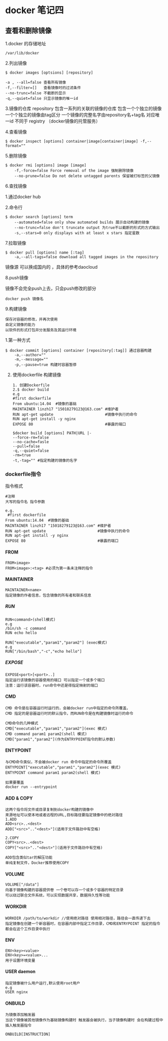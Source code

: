 # docker 笔记四

## 查看和删除镜像

1.docker 的存储地址
```
/var/lib/docker
```
2.列出镜像
```
$ docker images [optsions] [repository]
```
    -a , --all=false 查看所有镜像
    -f,--filter=[]   查看镜像时的过滤条件
    --no-trunc=false 不截断的显示
    -q,--quiet=false 只显示镜像的唯一id

3.镜像的仓库
     repository 包含一系列的关联的镜像的仓库 包含一个个独立的镜像 一个个独立的镜像由tag区分
     一个镜像的完整名字由repository名+tag名 对应唯一id
      不同于 registry （docker镜像的托管服务）

4.查看镜像
```
$ docker inspect [options] container|image[container|image] -f,--format=""
```
5.删除镜像
```
$ docker rmi [options] image [image]
    -f,-force=false Force removal of the image 强制删除镜像
    --no-prune=false Do not delete untagged parents 保留被打标签的父镜像
```
6.查找镜像

1.通过docker hub 

2.命令行
```
$ docker search [options] term
    --automated=false only show automated builds 展示自动构建的镜像
    --no-trunc=false don't truncate output 为true不以截断的形式的方式输出
    -s,--stars=0 only displays with at least x stars 指定星数
```

7.拉取镜像
```
$ docker pull [options] name [:tag]
    -a,--all-tags=false download all tagged images in the repository
```
镜像源 可以换成国内的 ，具体的参考daocloud


8.push镜像

镜像不会完全push上去，只会push修改的部分
```
docker push 镜像名
```

9.构建镜像

    保存对容器的修改，并再次使用
    自定义镜像的能力
    以软件的形式打包并分发服务及其运行环境

1.第一种方式
```
$ docker commit [options] container [repository[:tag]] 通过容器构建
    -a,--author=""
    -m,--message=""
    -p,--pause=true 构建时容器暂停

```
2. 使用dockerfile 构建镜像
   ```
   1. 创建Dockerfile
   2.$ docker build
   e.g
   #first dockerfile
   From ubuntu:14.04  #镜像的基础
   MAINTAINER linzh17 "15018279123@163.com" #维护者
   RUN apt-get update                       #镜像中执行的命令
   RUN apt-get install -y nginx
   EXPOSE 80                                #暴露的端口

   $docker build [options] PATH|URL |-
   --force-rm=false
   --no-cache=fasle
   --pull=false
   -q,--quiet=false
   -rm=true
   -t,-tag="" #指定构建的镜像的名字

### dockerfile指令
   指令格式 

    #注释
    大写的指令名 指令参数

    e.g.
     #first dockerfile
    From ubuntu:14.04  #镜像的基础
    MAINTAINER linzh17 "15018279123@163.com" #维护者
    RUN apt-get update                       #镜像中执行的命令
    RUN apt-get install -y nginx
    EXPOSE 80                                #暴露的端口

#### FROM
    FROM<image>
    FROM<image>:<tag> #必须为第一条未注释的指令

#### MAINTAINER
    MAINTAINER<name>
    指定镜像的作者信息，包含镜像的所有者和联系信息

##### RUN
    RUN<command>(shell模式)
    e.g
    /bin/sh -c command
    RUN echo hello

    RUN["executable","param1","param2"] (exec模式)
    e.g
    RUN["/bin/bash","-c","echo hello"]

##### EXPOSE
    EXPOSE<port>[<port>..]
    指定运行该镜像的容器使用的端口 可以指定一个或多个端口
    注意：运行该容器时，run命令中还是得指定映射的端口

#### CMD
    CMD 命令是在容器运行时运行的，会被docker run中指定的命令所覆盖，
    CMD 指定的是容器运行时的默认指令，而RUN命令是在构建镜像时运行的命令

    CMD命令的几种模式
    CMD["executable","param1","param2"](exec 模式)
    CMD command param1 param2(shell 模式)
    CMD["param1","param2"](作为ENTRYPOINT指令的默认参数)

#### ENTYPOINT
    与CMD命令类似，不会被docker run 命令中指定的命令所覆盖
    ENTYPOINT["executable","param1","param2"](exec 模式)
    ENTYPOINT command param1 param2(shell 模式)

    如果要覆盖
    docker run --entrypoint

####  ADD & COPY

    这两个指令将文件或目录复制到docker构建的镜像中
    来源地址可以使本地或者远程的URL,目标路径要指定镜像中的绝对路径
    1.ADD
    ADD<src>..<dest>
    ADD["<src>".."<dest>"](适用于文件路劲中有空格)

    2.COPY
    COPY<src>..<dest>
    COPY["<src>".."<dest>"](适用于文件路劲中有空格)

    ADD包含类似tar的解压功能
    单纯复制文件，Docker推荐使用COPY

#### VOLUME
    VOLUME["/data"] 
    向基于镜像构建的容器提供卷 一个卷可以存一个或多个容器的特定目录
    可以绕过联合文件系统，可以实现数据共享，数据持久性等功能

#### WORKDIR 
    WORKDIR /path/to/workdir //使用绝对路径 使用相对路径，路径会一直传递下去
    指定镜像在创建一个新容器时，在容器内部中指定工作目录，CMD和ENTRYPOINT 指定的指令都会在这个工作目录中执行


#### ENV
    ENV<key><value>
    ENV<key>=<value>...
    用于设置环境变量

#### USER daemon
    指定镜像被什么用户运行,默认使用root用户
    e.g
    USER nginx    
#### ONBUILD
    为镜像添加触发器
    当这个镜像被其他镜像作为基础镜像构建时 触发器会被执行，当子镜像构建时 会在构建过程中插入触发器指令

    ONBUILD[INSTRUCTION]
